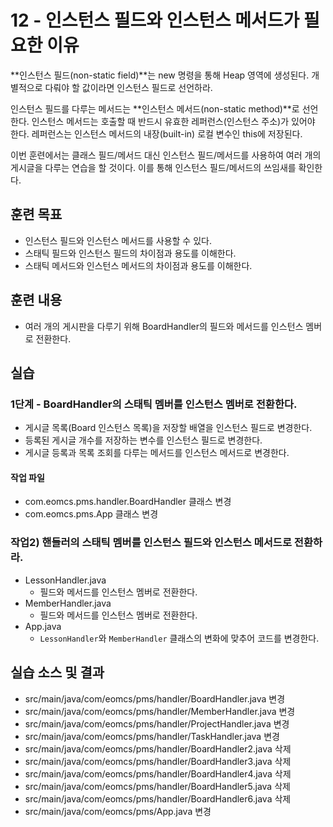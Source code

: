# 12 - 인스턴스 필드와 인스턴스 메서드가 필요한 이유

**인스턴스 필드(non-static field)**는 new 명령을 통해 Heap 영역에 생성된다.
개별적으로 다뤄야 할 값이라면 인스턴스 필드로 선언하라.

인스턴스 필드를 다루는 메서드는 **인스턴스 메서드(non-static method)**로 선언한다.
인스턴스 메서드는 호출할 때 반드시 유효한 레퍼런스(인스턴스 주소)가 있어야 한다.
레퍼런스는 인스턴스 메서드의 내장(built-in) 로컬 변수인 this에 저장된다.

이번 훈련에서는 클래스 필드/메서드 대신 인스턴스 필드/메서드를 사용하여
여러 개의 게시글을 다루는 연습을 할 것이다.
이를 통해 인스턴스 필드/메서드의 쓰임새를 확인한다. 

## 훈련 목표

- 인스턴스 필드와 인스턴스 메서드를 사용할 수 있다.
- 스태틱 필드와 인스턴스 필드의 차이점과 용도를 이해한다.
- 스태틱 메서드와 인스턴스 메서드의 차이점과 용도를 이해한다.

## 훈련 내용

- 여러 개의 게시판을 다루기 위해 BoardHandler의 필드와 메서드를 인스턴스 멤버로 전환한다. 



## 실습

### 1단계 - BoardHandler의 스태틱 멤버를 인스턴스 멤버로 전환한다.

- 게시글 목록(Board 인스턴스 목록)을 저장할 배열을 인스턴스 필드로 변경한다.
- 등록된 게시글 개수를 저장하는 변수를 인스턴스 필드로 변경한다.
- 게시글 등록과 목록 조회를 다루는 메서드를 인스턴스 메서드로 변경한다.

#### 작업 파일 
- com.eomcs.pms.handler.BoardHandler 클래스 변경
- com.eomcs.pms.App 클래스 변경

### 작업2) 핸들러의 스태틱 멤버를 인스턴스 필드와 인스턴스 메서드로 전환하라.

- LessonHandler.java
    - 필드와 메서드를 인스턴스 멤버로 전환한다.
- MemberHandler.java    
    - 필드와 메서드를 인스턴스 멤버로 전환한다.
- App.java
    - `LessonHandler`와 `MemberHandler` 클래스의 변화에 맞추어 코드를 변경한다.

## 실습 소스 및 결과

- src/main/java/com/eomcs/pms/handler/BoardHandler.java 변경
- src/main/java/com/eomcs/pms/handler/MemberHandler.java 변경
- src/main/java/com/eomcs/pms/handler/ProjectHandler.java 변경
- src/main/java/com/eomcs/pms/handler/TaskHandler.java 변경
- src/main/java/com/eomcs/pms/handler/BoardHandler2.java 삭제
- src/main/java/com/eomcs/pms/handler/BoardHandler3.java 삭제
- src/main/java/com/eomcs/pms/handler/BoardHandler4.java 삭제
- src/main/java/com/eomcs/pms/handler/BoardHandler5.java 삭제
- src/main/java/com/eomcs/pms/handler/BoardHandler6.java 삭제
- src/main/java/com/eomcs/pms/App.java 변경